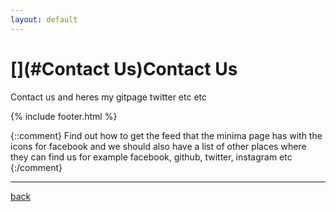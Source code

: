 ```yaml
---
layout: default
---
```


# [](#Contact Us)Contact Us

Contact us and heres my gitpage twitter etc etc

{% include footer.html %}

{::comment}
Find out how to get the feed that the minima page has with the icons for facebook and we should also have a list of other places where they can find us
for example facebook, github, twitter, instagram etc
{:/comment}

* * *
[back](./)
